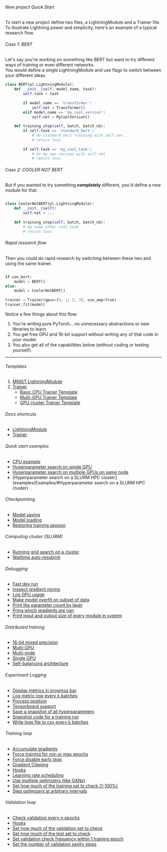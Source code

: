 ###### New project Quick Start    
To start a new project define two files, a LightningModule and a Trainer file.    
To illustrate Lightning power and simplicity, here's an example of a typical research flow.    

###### Case 1: BERT    
Let's say you're working on something like BERT but want to try different ways of training or even different networks.  
You would define a single LightningModule and use flags to switch between your different ideas.   
```python
class BERT(pl.LightningModule):
    def __init__(self, model_name, task):
        self.task = task
    
        if model_name == 'transformer':
            self.net = Transformer()
        elif model_name == 'my_cool_version':
            self.net = MyCoolVersion()
            
    def training_step(self, batch, batch_nb):
        if self.task == 'standard_bert':
            # do standard bert training with self.net...
            # return loss
            
        if self.task == 'my_cool_task':
            # do my own version with self.net
            # return loss
```   

###### Case 2: COOLER NOT BERT    
But if you wanted to try something **completely** different, you'd define a new module for that.    
```python

class CoolerNotBERT(pl.LightningModule):
    def __init__(self):
        self.net = ...
        
    def training_step(self, batch, batch_nb):
        # do some other cool task
        # return loss   
```   

###### Rapid research flow    
Then you could do rapid research by switching between these two and using the same trainer.   
```python

if use_bert:
    model = BERT()
else:
    model = CoolerNotBERT()
    
trainer = Trainer(gpus=[0, 1, 2, 3], use_amp=True)
trainer.fit(model)
```

Notice a few things about this flow:   
1. You're writing pure PyTorch... no unnecessary abstractions or new libraries to learn.   
2. You get free GPU and 16-bit support without writing any of that code in your model.   
3. You also get all of the capabilities below (without coding or testing yourself).     

---    
###### Templates 
1. [MNIST LightningModule](https://williamfalcon.github.io/pytorch-lightning/LightningModule/RequiredTrainerInterface/#minimal-example) 
2. [Trainer](https://williamfalcon.github.io/pytorch-lightning/Trainer/)
    - [Basic CPU Trainer Template](https://github.com/williamFalcon/pytorch-lightning/blob/master/examples/new_project_templates/single_cpu_template.py) 
    - [Multi-GPU Trainer Template](https://github.com/williamFalcon/pytorch-lightning/blob/master/examples/new_project_templates/single_gpu_node_template.py)
    - [GPU cluster Trainer Template](https://github.com/williamFalcon/pytorch-lightning/blob/master/examples/new_project_templates/multi_node_cluster_template.py)

###### Docs shortcuts
- [LightningModule](LightningModule/RequiredTrainerInterface/)  
- [Trainer](Trainer/)  

###### Quick start examples 
- [CPU example](examples/Examples/#cpu-hyperparameter-search)   
- [Hyperparameter search on single GPU](examples/Examples/#hyperparameter-search-on-a-single-or-multiple-gpus)    
- [Hyperparameter search on multiple GPUs on same node](examples/Examples/#hyperparameter-search-on-a-single-or-multiple-gpus)  
- [Hyperparameter search on a SLURM HPC cluster](examples/Examples/#Hyperparameter search on a SLURM HPC cluster)      


###### Checkpointing    

- [Model saving](https://williamfalcon.github.io/pytorch-lightning/Trainer/Checkpointing/#model-saving)
- [Model loading](https://williamfalcon.github.io/pytorch-lightning/LightningModule/methods/#load-from-metrics) 
- [Restoring training session](https://williamfalcon.github.io/pytorch-lightning/Trainer/Checkpointing/#restoring-training-session)

###### Computing cluster (SLURM)    

- [Running grid search on a cluster](https://williamfalcon.github.io/pytorch-lightning/Trainer/SLURM%20Managed%20Cluster#running-grid-search-on-a-cluster) 
- [Walltime auto-resubmit](https://williamfalcon.github.io/pytorch-lightning/Trainer/SLURM%20Managed%20Cluster#walltime-auto-resubmit)   

###### Debugging  

- [Fast dev run](https://williamfalcon.github.io/pytorch-lightning/Trainer/debugging/#fast-dev-run)
- [Inspect gradient norms](https://williamfalcon.github.io/pytorch-lightning/Trainer/debugging/#inspect-gradient-norms)
- [Log GPU usage](https://williamfalcon.github.io/pytorch-lightning/Trainer/debugging/#Log-gpu-usage)
- [Make model overfit on subset of data](https://williamfalcon.github.io/pytorch-lightning/Trainer/debugging/#make-model-overfit-on-subset-of-data)
- [Print the parameter count by layer](https://williamfalcon.github.io/pytorch-lightning/Trainer/debugging/#print-the-parameter-count-by-layer)
- [Pring which gradients are nan](https://williamfalcon.github.io/pytorch-lightning/Trainer/debugging/#print-which-gradients-are-nan)
- [Print input and output size of every module in system](https://williamfalcon.github.io/pytorch-lightning/LightningModule/properties/#example_input_array)


###### Distributed training    

- [16-bit mixed precision](https://williamfalcon.github.io/pytorch-lightning/Trainer/Distributed%20training/#16-bit-mixed-precision)
- [Multi-GPU](https://williamfalcon.github.io/pytorch-lightning/Trainer/Distributed%20training/#Multi-GPU)
- [Multi-node](https://williamfalcon.github.io/pytorch-lightning/Trainer/Distributed%20training/#Multi-node)
- [Single GPU](https://williamfalcon.github.io/pytorch-lightning/Trainer/Distributed%20training/#single-gpu)
- [Self-balancing architecture](https://williamfalcon.github.io/pytorch-lightning/Trainer/Distributed%20training/#self-balancing-architecture)


###### Experiment Logging   

- [Display metrics in progress bar](https://williamfalcon.github.io/pytorch-lightning/Trainer/Logging/#display-metrics-in-progress-bar)
- [Log metric row every k batches](https://williamfalcon.github.io/pytorch-lightning/Trainer/Logging/#log-metric-row-every-k-batches)
- [Process position](https://williamfalcon.github.io/pytorch-lightning/Trainer/Logging/#process-position)
- [Tensorboard support](https://williamfalcon.github.io/pytorch-lightning/Trainer/Logging/#tensorboard-support)
- [Save a snapshot of all hyperparameters](https://williamfalcon.github.io/pytorch-lightning/Trainer/Logging/#save-a-snapshot-of-all-hyperparameters) 
- [Snapshot code for a training run](https://williamfalcon.github.io/pytorch-lightning/Trainer/Logging/#snapshot-code-for-a-training-run) 
- [Write logs file to csv every k batches](https://williamfalcon.github.io/pytorch-lightning/Trainer/Logging/#write-logs-file-to-csv-every-k-batches)

###### Training loop    

- [Accumulate gradients](https://williamfalcon.github.io/pytorch-lightning/Trainer/Training%20Loop/#accumulated-gradients)
- [Force training for min or max epochs](https://williamfalcon.github.io/pytorch-lightning/Trainer/Training%20Loop/#force-training-for-min-or-max-epochs)
- [Force disable early stop](https://williamfalcon.github.io/pytorch-lightning/Trainer/Training%20Loop/#force-disable-early-stop)
- [Gradient Clipping](https://williamfalcon.github.io/pytorch-lightning/Trainer/Training%20Loop/#gradient-clipping)
- [Hooks](https://williamfalcon.github.io/pytorch-lightning/Trainer/hooks/)
- [Learning rate scheduling](https://williamfalcon.github.io/pytorch-lightning/LightningModule/RequiredTrainerInterface/#configure_optimizers)
- [Use multiple optimizers (like GANs)](https://williamfalcon.github.io/pytorch-lightning/LightningModule/RequiredTrainerInterface/#configure_optimizers)
- [Set how much of the training set to check (1-100%)](https://williamfalcon.github.io/pytorch-lightning/Trainer/Training%20Loop/#set-how-much-of-the-training-set-to-check)
- [Step optimizers at arbitrary intervals](https://williamfalcon.github.io/pytorch-lightning/Trainer/hooks/#optimizer_step)

###### Validation loop    

- [Check validation every n epochs](https://williamfalcon.github.io/pytorch-lightning/Trainer/Validation%20loop/#check-validation-every-n-epochs)
- [Hooks](https://williamfalcon.github.io/pytorch-lightning/Trainer/hooks/)
- [Set how much of the validation set to check](https://williamfalcon.github.io/pytorch-lightning/Trainer/Validation%20loop/#set-how-much-of-the-validation-set-to-check)
- [Set how much of the test set to check](https://williamfalcon.github.io/pytorch-lightning/Trainer/Validation%20loop/#set-how-much-of-the-test-set-to-check)
- [Set validation check frequency within 1 training epoch](https://williamfalcon.github.io/pytorch-lightning/Trainer/Validation%20loop/#set-validation-check-frequency-within-1-training-epoch)
- [Set the number of validation sanity steps](https://williamfalcon.github.io/pytorch-lightning/Trainer/Validation%20loop/#set-the-number-of-validation-sanity-steps)

